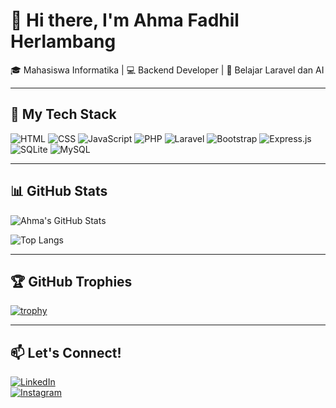 <!--
**FadhilAhmad-02/FadhilAhmad-02** is a ✨ _special_ ✨ repository because its `README.md` (this file) appears on your GitHub profile.

Here are some ideas to get you started:

- 🔭 I’m currently working on ...
- 🌱 I’m currently learning ...
- 👯 I’m looking to collaborate on ...
- 🤔 I’m looking for help with ...
- 💬 Ask me about ...
- 📫 How to reach me: ...
- 😄 Pronouns: ...
- ⚡ Fun fact: ...
-->


# 👋 Hi there, I'm Ahma Fadhil Herlambang

🎓 Mahasiswa Informatika | 💻 Backend Developer | 🌱 Belajar Laravel dan AI

---

## 🔧 My Tech Stack
![HTML](https://img.shields.io/badge/HTML5-E34F26?logo=html5&logoColor=white)
![CSS](https://img.shields.io/badge/CSS3-1572B6?logo=css3&logoColor=white)
![JavaScript](https://img.shields.io/badge/JavaScript-F7DF1E?logo=javascript&logoColor=black)
![PHP](https://img.shields.io/badge/PHP-777BB4?logo=php&logoColor=white)
![Laravel](https://img.shields.io/badge/Laravel-FF2D20?logo=laravel&logoColor=white)
![Bootstrap](https://img.shields.io/badge/Bootstrap-7952B3?logo=bootstrap&logoColor=white)
![Express.js](https://img.shields.io/badge/Express.js-000000?logo=express&logoColor=white)
![SQLite](https://img.shields.io/badge/SQLite-003B57?logo=sqlite&logoColor=white)
![MySQL](https://img.shields.io/badge/MySQL-005C84?logo=mysql&logoColor=white)

---

## 📊 GitHub Stats
![Ahma's GitHub Stats](https://github-readme-stats.vercel.app/api?username=FadhilAhmad-02&show_icons=true&theme=tokyonight)

![Top Langs](https://github-readme-stats.vercel.app/api/top-langs/?username=FadhilAhmad-02&layout=compact&theme=tokyonight)

---

## 🏆 GitHub Trophies
[![trophy](https://github-profile-trophy.vercel.app/?username=FadhilAhmad-02&theme=onedark)](https://github.com/ryo-ma/github-profile-trophy)

---

## 📫 Let's Connect!
[![LinkedIn](https://img.shields.io/badge/LinkedIn-0077B5?logo=linkedin&logoColor=white)](https://www.linkedin.com/in/username/)  
[![Instagram](https://img.shields.io/badge/Instagram-E4405F?logo=instagram&logoColor=white)](https://www.instagram.com/fadhilahmad.02?igsh=MmRhOXRueDBjeGIy&utm_source=qr)

